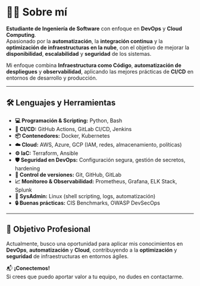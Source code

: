# 👨‍💻 Sobre mí

**Estudiante de Ingeniería de Software** con enfoque en **DevOps** y **Cloud Computing**.  
Apasionado por la **automatización**, la **integración continua** y la **optimización de infraestructuras en la nube**, con el objetivo de mejorar la **disponibilidad**, **escalabilidad** y **seguridad** de los sistemas.

Mi enfoque combina **Infraestructura como Código**, **automatización de despliegues** y **observabilidad**, aplicando las mejores prácticas de **CI/CD** en entornos de desarrollo y producción.

---

## 🛠️ Lenguajes y Herramientas

- **💻 Programación & Scripting:** Python, Bash  
- **🚀 CI/CD:** GitHub Actions, GitLab CI/CD, Jenkins  
- **📦 Contenedores:** Docker, Kubernetes  
- **☁️ Cloud:** AWS, Azure, GCP (IAM, redes, almacenamiento, políticas)  
- **⚙️ IaC:** Terraform, Ansible  
- **🛡 Seguridad en DevOps:** Configuración segura, gestión de secretos, hardening  
- **📜 Control de versiones:** Git, GitHub, GitLab  
- **📈 Monitoreo & Observabilidad:** Prometheus, Grafana, ELK Stack, Splunk  
- **🐧 SysAdmin:** Linux (shell scripting, logs, automatización)  
- **🔒 Buenas prácticas:** CIS Benchmarks, OWASP DevSecOps  

---

## 🎯 Objetivo Profesional
Actualmente, busco una oportunidad para aplicar mis conocimientos en **DevOps**, **automatización** y **Cloud**, contribuyendo a la **optimización** y **seguridad** de infraestructuras en entornos ágiles.

📬 **¡Conectemos!**  
Si crees que puedo aportar valor a tu equipo, no dudes en contactarme.
